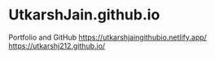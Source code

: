 # UtkarshJain.github.io
Portfolio and GitHub
https://utkarshjaingithubio.netlify.app/
https://utkarshj212.github.io/
